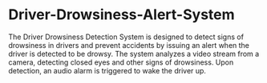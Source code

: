 # Driver-Drowsiness-Alert-System
The Driver Drowsiness Detection System is designed to detect signs of drowsiness in drivers and prevent accidents by issuing an alert when the driver is detected to be drowsy. The system analyzes a video stream from a camera, detecting closed eyes and other signs of drowsiness. Upon detection, an audio alarm is triggered to wake the driver up.
